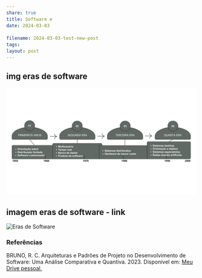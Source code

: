 ```yaml
---
share: true
title: Software e 
date: 2024-03-03

filename: 2024-03-03-test-new-post
tags: 
layout: post
---
```

## img eras de software

<img src= "./images/eras-de-software.png">

## imagem eras de software - link

![Eras de Software](https://drive.google.com/file/d/13IIb6r_TskTrUHJoUxnbAYRtADozg-Sx/view?usp=drive_link)
### Referências

BRUNO, R. C. Arquiteturas e Padrões de Projeto no Desenvolvimento de Software: Uma Análise Comparativa e Quantiva. 2023. Disponível em: [Meu Drive pessoal.](https://drive.google.com/file/d/1BBEyQYH-4xGppTguzkogAvD6wqnp-1JJ/view?usp=sharing) 